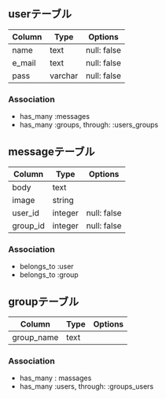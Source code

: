 ## userテーブル
|Column|Type|Options|
|------|----|-------|
|name|text|null: false|
|e_mail|text|null: false|
|pass|varchar|null: false|

### Association
- has_many :messages
- has_many :groups, through: :users_groups

## messageテーブル
|Column|Type|Options|
|------|----|-------|
|body|text||
|image|string||
|user_id|integer|null: false|
|group_id|integer|null: false|

### Association
- belongs_to :user
- belongs_to :group

## groupテーブル
|Column|Type|Options|
|------|----|-------|
|group_name|text||

### Association
- has_many : massages
- has_many :users, through: :groups_users

